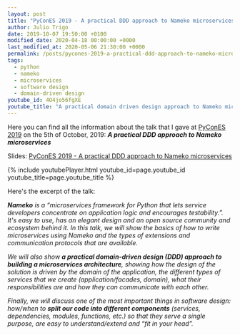 ```yaml
---
layout: post
title: "PyConES 2019 - A practical DDD approach to Nameko microservices"
author: Julio Trigo
date: 2019-10-07 19:50:00 +0100
modified_date: 2020-04-18 00:00:00 +0000
last_modified_at: 2020-05-06 21:30:00 +0000
permalink: /posts/pycones-2019-a-practical-ddd-approach-to-nameko-microservices/
tags:
  - python
  - nameko
  - microservices
  - software design
  - domain-driven design
youtube_id: 4O4jo56fgXE
youtube_title: "A practical domain driven design approach to Nameko microservices - Julio Trigo"
---
```


Here you can find all the information about the talk that I gave at [PyConES 2019](https://2019.es.pycon.org) on the 5th of October, 2019: ***A practical DDD approach to Nameko microservices***

Slides: [PyConES 2019 - A practical DDD approach to Nameko microservices](https://slides.com/juliotrigo/pycones2019-a-practical-ddd-approach-to-nameko-microservices)

<!--more-->

{% include youtubePlayer.html youtube_id=page.youtube_id youtube_title=page.youtube_title %}

Here's the excerpt of the talk:

***Nameko** is a “microservices framework for Python that lets service developers concentrate on application logic and encourages testability.”. It's easy to use, has an elegant design and an open source community and ecosystem behind it. In this talk, we will show the basics of how to write microservices using Nameko and the types of extensions and communication protocols that are available.*

*We will also show **a practical domain-driven design (DDD) approach to building a microservices architecture**, showing how the design of the solution is driven by the domain of the application, the different types of services that we create (application/facades, domain), what their responsibilities are and how they can communicate with each other.*

*Finally, we will discuss one of the most important things in software design: how/when to **split our code into different components** (services, dependencies, modules, functions, etc.) so that they serve a single purpose, are easy to understand/extend and “fit in your head”.*
